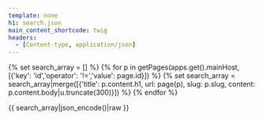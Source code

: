```yaml
---
template: none
h1: search.json
main_content_shortcode: twig
headers:
  - [Content-type, application/json]
---
```


{% set search_array = [] %}
{% for p in getPages(apps.get().mainHost, [{'key': 'id','operator': '!=','value': page.id}]) %}
{% set search_array = search_array|merge([{'title': p.content.h1, url: page(p), slug: p.slug, content: p.content.body|u.truncate(300)}]) %}
{% endfor %}

{{ search_array|json_encode()|raw }}
